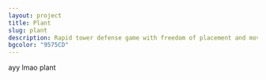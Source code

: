 ```yaml
---
layout: project
title: Plant
slug: plant
description: Rapid tower defense game with freedom of placement and movement. Currently in development!
bgcolor: "9575CD"
---
```


ayy lmao plant
